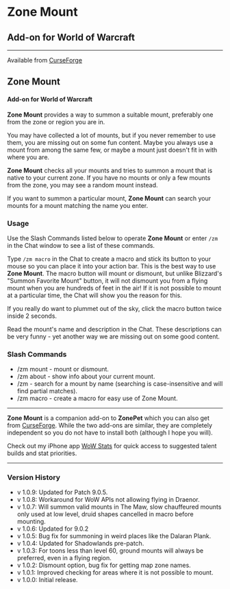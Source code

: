 # Zone Mount

## Add-on for World of Warcraft

---

Available from [CurseForge](https://wow.curseforge.com/projects/ZoneMount)

## Zone Mount

#### Add-on for World of Warcraft

**Zone Mount** provides a way to summon a suitable mount, preferably one from the zone or region you are in.

You may have collected a lot of mounts, but if you never remember to use them, you are missing out on some fun content. Maybe you always use a mount from among the same few, or maybe a mount just doesn't fit in with where you are.

**Zone Mount** checks all your mounts and tries to summon a mount that is native to your current zone. If you have no mounts or only a few mounts from the zone, you may see a random mount instead.

If you want to summon a particular mount, **Zone Mount** can search your mounts for a mount matching the name you enter.

### Usage

Use the Slash Commands listed below to operate **Zone Mount** or enter `/zm` in the Chat window to see a list of these commands.

Type `/zm macro` in the Chat to create a macro and stick its button to your mouse so you can place it into your action bar. This is the best way to use **Zone Mount**. The macro button will mount or dismount, but unlike Blizzard's "Summon Favorite Mount" button, it will not dismount you from a flying mount when you are hundreds of feet in the air! If it is not possible to mount at a particular time, the Chat will show you the reason for this.

If you really do want to plummet out of the sky, click the macro button twice inside 2 seconds.

Read the mount's name and description in the Chat. These descriptions can be very funny - yet another way we are missing out on some good content.

### Slash Commands

- /zm mount - mount or dismount.
- /zm about - show info about your current mount.
- /zm <name> - search for a mount by name (searching is case-insensitive and will find partial matches).
- /zm macro - create a macro for easy use of Zone Mount.

---

**Zone Mount** is a companion add-on to **ZonePet** which you can also get from [CurseForge](https://wow.curseforge.com/projects/zonepet). While the two add-ons are similar, they are completely independent so you do not have to install both (although I hope you will).

Check out my iPhone app [WoW Stats](https://itunes.apple.com/app/wow-stats/id1364247768) for quick access to suggested talent builds and stat priorities.

---

### Version History

- v 1.0.9: Updated for Patch 9.0.5.
- v 1.0.8: Workaround for WoW APIs not allowing flying in Draenor.
- v 1.0.7: Will summon valid mounts in The Maw, slow chauffeured mounts only used at low level, druid shapes cancelled in macro before mounting.
- v 1.0.6: Updated for 9.0.2
- v 1.0.5: Bug fix for summoning in weird places like the Dalaran Plank.
- v 1.0.4: Updated for Shadowlands pre-patch.
- v 1.0.3: For toons less than level 60, ground mounts will always be preferred, even in a flying region.
- v 1.0.2: Dismount option, bug fix for getting map zone names.
- v 1.0.1: Improved checking for areas where it is not possible to mount.
- v 1.0.0: Initial release.
